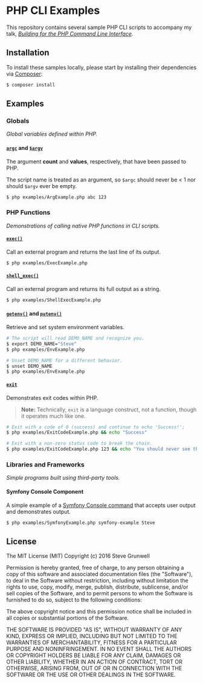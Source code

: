 # PHP CLI Examples

This repository contains several sample PHP CLI scripts to accompany my talk, [_Building for the PHP Command Line Interface_](https://github.com/stevegrunwell/building-for-php-cli).


## Installation

To install these samples locally, please start by installing their dependencies via [Composer](https://getcomposer.org/):

```sh
$ composer install
```

## Examples

### Globals

*Global variables defined within PHP.*

#### [`argc`](http://php.net/manual/en/reserved.variables.argc.php) and [`$argv`](http://php.net/manual/en/reserved.variables.argv.php)

The argument **count** and **values**, respectively, that have been passed to PHP.

The script name is treated as an argument, so `$argc` should never be < 1 nor should `$argv` ever be empty.

```sh
$ php examples/ArgExample.php abc 123
```


### PHP Functions

*Demonstrations of calling native PHP functions in CLI scripts.*


#### [`exec()`](http://us3.php.net/manual/en/function.exec.php)

Call an external program and returns the last line of its output.

```sh
$ php examples/ExecExample.php
```

#### [`shell_exec()`](http://us3.php.net/manual/en/function.shell-exec.php)

Call an external program and returns its full output as a string.

```sh
$ php examples/ShellExecExample.php
```

#### [`getenv()`](http://us3.php.net/manual/en/function.get.php) and [`putenv()`](http://us3.php.net/manual/en/function.putenv.php)

Retrieve and set system environment variables.

```sh
# The script will read DEMO_NAME and recognize you.
$ export DEMO_NAME="Steve"
$ php examples/EnvExample.php

# Unset DEMO_NAME for a different behavior.
$ unset DEMO_NAME
$ php examples/EnvExample.php
```

#### [`exit`](http://us3.php.net/manual/en/function.exit.php)

Demonstrates exit codes within PHP.

> **Note:** Technically, `exit` is a language construct, not a function, though it operates much like one.

```sh
# Exit with a code of 0 (success) and continue to echo 'Success!';
$ php examples/ExitCodeExample.php && echo "Success"

# Exit with a non-zero status code to break the chain.
$ php examples/ExitCodeExample.php 123 && echo "You should never see this"
```


### Libraries and Frameworks

*Simple programs built using third-party tools.*


#### Symfony Console Component

A simple example of a [Symfony Console command](http://symfony.com/doc/current/components/console/) that accepts user output and demonstrates output.

```sh
$ php examples/SymfonyExample.php symfony-example Steve
```


## License

The MIT License (MIT)
Copyright (c) 2016 Steve Grunwell

Permission is hereby granted, free of charge, to any person obtaining a copy of this software and associated documentation files (the "Software"), to deal in the Software without restriction, including without limitation the rights to use, copy, modify, merge, publish, distribute, sublicense, and/or sell copies of the Software, and to permit persons to whom the Software is furnished to do so, subject to the following conditions:

The above copyright notice and this permission notice shall be included in all copies or substantial portions of the Software.

THE SOFTWARE IS PROVIDED "AS IS", WITHOUT WARRANTY OF ANY KIND, EXPRESS OR IMPLIED, INCLUDING BUT NOT LIMITED TO THE WARRANTIES OF MERCHANTABILITY, FITNESS FOR A PARTICULAR PURPOSE AND NONINFRINGEMENT. IN NO EVENT SHALL THE AUTHORS OR COPYRIGHT HOLDERS BE LIABLE FOR ANY CLAIM, DAMAGES OR OTHER LIABILITY, WHETHER IN AN ACTION OF CONTRACT, TORT OR OTHERWISE, ARISING FROM, OUT OF OR IN CONNECTION WITH THE SOFTWARE OR THE USE OR OTHER DEALINGS IN THE SOFTWARE.